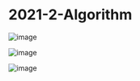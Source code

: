 # 2021-2-Algorithm

![image](https://user-images.githubusercontent.com/45021330/140641766-a802aae7-90e9-4bbf-aaeb-cb131a83a985.png)

![image](https://user-images.githubusercontent.com/45021330/140641822-e64316a3-ca89-4c4e-bae9-54508907d7f6.png)

![image](https://user-images.githubusercontent.com/45021330/140641892-6adf9d31-0100-4f9c-a973-85f7b236221b.png)
